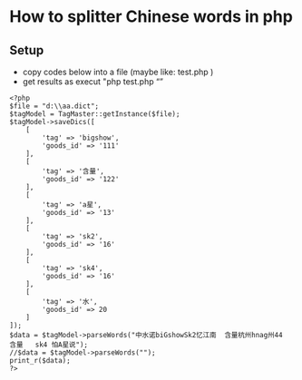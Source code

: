 # How to splitter Chinese words in php

## Setup
- copy codes below into a file (maybe like: test.php )
- get results as execut "php test.php “”
```
<?php
$file = "d:\\aa.dict";
$tagModel = TagMaster::getInstance($file);
$tagModel->saveDics([
    [
        'tag' => 'bigshow',
        'goods_id' => '111'
    ],
    [
        'tag' => '含量',
        'goods_id' => '122'
    ],
    [
        'tag' => 'a星',
        'goods_id' => '13'
    ],
    [
        'tag' => 'sk2',
        'goods_id' => '16'
    ],
    [
        'tag' => 'sk4',
        'goods_id' => '16'
    ],
    [
        'tag' => '水',
        'goods_id' => 20
    ]
]);
$data = $tagModel->parseWords("中水诺biGshowSk2忆江南  含量杭州hnag州44  含量   sk4 怕A星说");
//$data = $tagModel->parseWords("");
print_r($data);
?>
```
